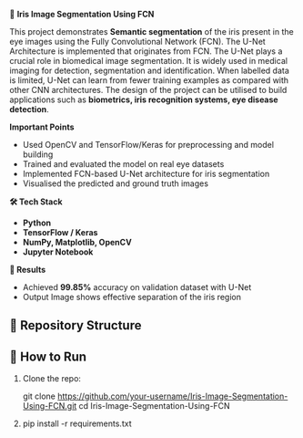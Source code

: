 🧿 **Iris Image Segmentation Using FCN**

This project demonstrates **Semantic segmentation** of the iris present in the eye images using the Fully Convolutional Network (FCN). The U-Net Architecture is implemented that originates from FCN.
The U-Net plays a crucial role in biomedical image segmentation. It is widely used in medical imaging for detection, segmentation and identification. When labelled data is limited, U-Net can learn from fewer training examples as compared with other CNN architectures. The design of the project can be utilised to build applications such as **biometrics, iris recognition systems, eye disease detection**.

**Important Points**
- Used OpenCV and TensorFlow/Keras for preprocessing and model building
- Trained and evaluated the model on real eye datasets
- Implemented FCN-based U-Net architecture for iris segmentation
- Visualised the predicted and ground truth images


**🛠️ Tech Stack**
- **Python**
- **TensorFlow / Keras**
- **NumPy, Matplotlib, OpenCV**
- **Jupyter Notebook**
 
**🧪 Results**
- Achieved **99.85%** accuracy on validation dataset with U-Net
- Output Image shows effective separation of the iris region
 

## 📂 Repository Structure
## 🚀 How to Run

1. Clone the repo:
   
   git clone https://github.com/your-username/Iris-Image-Segmentation-Using-FCN.git
   cd Iris-Image-Segmentation-Using-FCN
2. pip install -r requirements.txt




